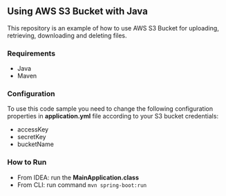 ## Using AWS S3 Bucket with Java
This repository is an example of how to use AWS S3 Bucket for uploading, 
retrieving, downloading and deleting files.

### Requirements
* Java
* Maven

### Configuration
To use this code sample you need to change the following configuration properties in **__application.yml__** file according to your S3 bucket credentials:

* accessKey
* secretKey
* bucketName

### How to Run
* From IDEA: run the **__MainApplication.class__**
* From CLI: run command `mvn spring-boot:run` 